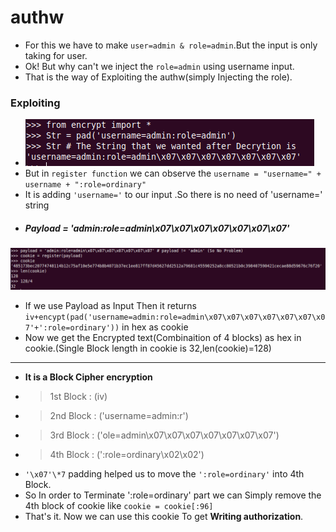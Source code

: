 # authw
* For this we have to make `user=admin & role=admin`.But the input is only taking for user.
* Ok! But why can't we inject the `role=admin` using username input.
* That is the way of Exploiting the authw(simply Injecting the role).
### Exploiting
* ![aw1](https://raw.githubusercontent.com/Ajay-Aj-00/Test/master/Images/www.png)
* But in `register function` we can observe the `username = "username=" + username + ":role=ordinary"`
* It is adding `'username='` to our input .So there is no need of 'username=' string
* ##### Payload = 'admin:role=admin\x07\x07\x07\x07\x07\x07\x07' 
![aw1](https://raw.githubusercontent.com/Ajay-Aj-00/Test/master/Images/aww.png)
* If we use Payload as Input Then it returns `iv+encypt(pad('username=admin:role=admin\x07\x07\x07\x07\x07\x07\x07'+':role=ordinary'))` in hex as cookie
* Now we get the Encrypted text(Combinaition of 4 blocks) as hex in cookie.(Single Block length in cookie is 32,len(cookie)=128)
* ****
* **It is a Block Cipher encryption**
- > 1st Block : (iv)<br>
- > 2nd Block : ('username=admin:r')<br>
- > 3rd Block : ('ole=admin\x07\x07\x07\x07\x07\x07\x07')<br>
- > 4th Block : (':role=ordinary\x02\x02')<br>

* `'\x07'\*7` padding helped us to move the `':role=ordinary'` into 4th Block.
* So In order to Terminate ':role=ordinary' part we can Simply remove the 4th block of cookie like `cookie = cookie[:96]`
* That's it. Now we can use this cookie To get **Writing authorization**. 
